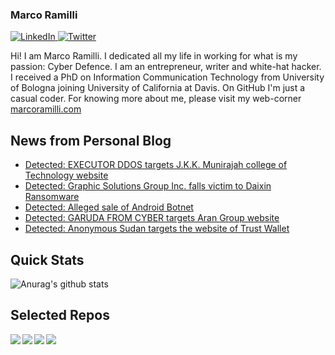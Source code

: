 ### Marco Ramilli

<p align="left">
 <a href="https://www.linkedin.com/in/marcoramilli/" target="_blank">
    <img src="https://img.shields.io/badge/LinkedIn-%230077B5.svg?&style=flat-square&logo=linkedin&logoColor=white&color=071A2C" alt="LinkedIn">
 <a href="https://twitter.com/Marco_Ramilli/" target="_blank">
    <img src="https://img.shields.io/badge/Twitter-%231877F2.svg?&style=flat-square&logo=twitter&logoColor=white&color=071A2C" alt="Twitter">
  </a>
</p>

Hi! I am Marco Ramilli. I dedicated all my life in working for what is my passion: Cyber Defence. I am an entrepreneur, writer and white-hat hacker. I received a PhD on Information Communication Technology from University of Bologna joining University of California at Davis. On GitHub I'm just a casual coder. For knowing more about me, please visit my web-corner [marcoramilli.com](https://marcoramilli.com) 

## News from Personal Blog
<!--START_SECTION:feed-->
* [Detected: EXECUTOR DDOS targets J.K.K. Munirajah college of Technology website](https:&#x2F;&#x2F;marcoramilli.com&#x2F;2023&#x2F;12&#x2F;09&#x2F;detected-executor-ddos-targets-j-k-k-munirajah-college-of-technology-website&#x2F;)
* [Detected: Graphic Solutions Group Inc. falls victim to Daixin Ransomware](https:&#x2F;&#x2F;marcoramilli.com&#x2F;2023&#x2F;12&#x2F;09&#x2F;detected-graphic-solutions-group-inc-falls-victim-to-daixin-ransomware&#x2F;)
* [Detected: Alleged sale of Android Botnet](https:&#x2F;&#x2F;marcoramilli.com&#x2F;2023&#x2F;12&#x2F;09&#x2F;detected-alleged-sale-of-android-botnet&#x2F;)
* [Detected: GARUDA FROM CYBER targets Aran Group website](https:&#x2F;&#x2F;marcoramilli.com&#x2F;2023&#x2F;12&#x2F;09&#x2F;detected-garuda-from-cyber-targets-aran-group-website&#x2F;)
* [Detected: Anonymous Sudan targets the website of Trust Wallet](https:&#x2F;&#x2F;marcoramilli.com&#x2F;2023&#x2F;12&#x2F;09&#x2F;detected-anonymous-sudan-targets-the-website-of-trust-wallet&#x2F;)
<!--END_SECTION:feed-->

## Quick Stats
![Anurag's github stats](https://github-readme-stats.vercel.app/api?username=marcoramilli&show_icons=true&hide_border=true&hide=contribs,prs])

## Selected Repos
<a href="https://github.com/marcoramilli/MalwareTrainingSets">
  <img align="left" src="https://github-readme-stats.vercel.app/api/pin/?username=marcoramilli&repo=MalwareTrainingSets" />
</a>
<a href="https://github.com/marcoramilli/PhishingKitTracker">
  <img align="left" src="https://github-readme-stats.vercel.app/api/pin/?username=marcoramilli&repo=PhishingKitTracker" />
</a>
<a href="https://github.com/marcoramilli/malcontrol">
  <img align="left" src="https://github-readme-stats.vercel.app/api/pin/?username=marcoramilli&repo=malcontrol" />
</a>
<a href="https://github.com/marcoramilli/APT34">
  <img align="left" src="https://github-readme-stats.vercel.app/api/pin/?username=marcoramilli&repo=APT34" />
</a>
